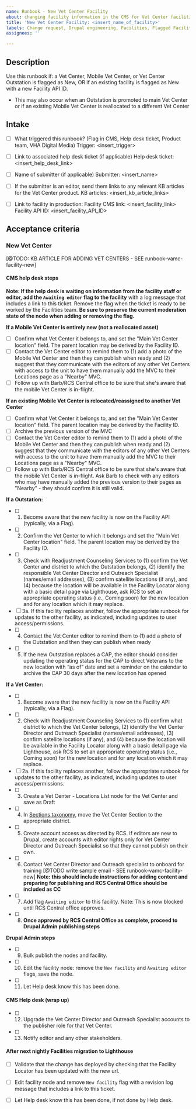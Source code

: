 ```yaml
---
name: Runbook - New Vet Center Facility
about: changing facility information in the CMS for Vet Center facilities
title: 'New Vet Center Facility: <insert_name_of_facility>'
labels: Change request, Drupal engineering, Facilities, Flagged Facilities, User support, Vet Center, sitewide
assignees: ''

---
```


## Description

Use this runbook if: a Vet Center, Mobile Vet Center, or Vet Center Outstation is flagged as New, OR if an existing facility is flagged as New with a new Facility API ID.

- This may also occur when an Outstation is promoted to main Vet Center or if an existing Mobile Vet Center is reallocated to a different Vet Center

## Intake

- [ ] What triggered this runbook? (Flag in CMS, Help desk ticket, Product team, VHA Digital Media)
Trigger: <insert_trigger>

- [ ] Link to associated help desk ticket (if applicable)
Help desk ticket: <insert_help_desk_link>

- [ ] Name of submitter (if applicable)
Submitter: <insert_name>

- [ ] If the submitter is an editor, send them links to any relevant KB articles for the Vet Center product.
KB articles: <insert_kb_article_links>

- [ ] Link to facility in production:
Facility CMS link: <insert_facility_link>
Facility API ID: <insert_facility_API_ID>

## Acceptance criteria

### New Vet Center

[@TODO: KB ARTICLE FOR ADDING VET CENTERS - SEE runbook-vamc-facility-new]

#### CMS help desk steps

**Note: If the help desk is waiting on information from the facility staff or editor, add the `Awaiting editor` flag to the facility** with a log message that includes a link to this ticket. Remove the flag when the ticket is ready to be worked by the Facilities team. **Be sure to preserve the current moderation state of the node when adding or removing the flag.**

**If a Mobile Vet Center is entirely new (not a reallocated asset)**

- [ ] Confirm what Vet Center it belongs to, and set the "Main Vet Center location" field. The parent location may be derived by the Facility ID.
- [ ] Contact the Vet Center editor to remind them to (1) add a photo of the Mobile Vet Center and then they can publish when ready and (2) suggest that they communicate with the editors of any other Vet Centers with access to the unit to have them manually add the MVC to their Locations page as a "Nearby" MVC.
- [ ] Follow up with Barb/RCS Central office to be sure that she's aware that the mobile Vet Center is in-flight.

**If an existing Mobile Vet Center is relocated/reassigned to another Vet Center**

- [ ] Confirm what Vet Center it belongs to, and set the "Main Vet Center location" field. The parent location may be derived by the Facility ID.
- [ ] Archive the previous version of the MVC
- [ ] Contact the Vet Center editor to remind them to (1) add a photo of the Mobile Vet Center and then they can publish when ready and (2) suggest that they communicate with the editors of any other Vet Centers with access to the unit to have them manually add the MVC to their Locations page as a "Nearby" MVC.
- [ ] Follow up with Barb/RCS Central office to be sure that she's aware that the mobile Vet Center is in-flight. Ask Barb to check with any editors who may have manually added the previous version to their pages as "Nearby" - they should confirm it is still valid.

**If a Outstation:**

- [ ] 1. Become aware that the new facility is now on the Facility API (typically, via a Flag).
- [ ] 2. Confirm the Vet Center to which it belongs and set the "Main Vet Center location" field. The parent location may be derived by the Facility ID.
- [ ] 3. Check with Readjustment Counseling Services to (1) confirm the Vet Center and district to which the Outstation belongs, (2) identify the responsible Vet Center Director and Outreach Specialist (names/email addresses), (3) confirm satellite locations (if any), and (4) because the location will be available in the Facility Locator along with a basic detail page via Lighthouse, ask RCS to set an appropriate operating status (i.e., Coming soon) for the new location and for any location which it may replace.
- [ ] 3a. If this facility replaces another, follow the appropriate runbook for updates to the other facility, as indicated, including updates to user access/permissions.
- [ ] 4. Contact the Vet Center editor to remind them to (1) add a photo of the Outstation and then they can publish when ready
- [ ] 5. If the new Outstation replaces a CAP, the editor should consider updating the operating status for the CAP to direct Veterans to the new location with “as of” date and set a reminder on the calendar to archive the CAP 30 days after the new location has opened

**If a Vet Center:**

- [ ] 1. Become aware that the new facility is now on the Facility API (typically, via a Flag).
- [ ] 2. Check with Readjustment Counseling Services to (1) confirm what district to which the Vet Center belongs, (2) identify the Vet Center Director and Outreach Specialist (names/email addresses), (3) confirm satellite locations (if any), and (4) because the location will be available in the Facility Locator along with a basic detail page via Lighthouse, ask RCS to set an appropriate operating status (i.e., Coming soon) for the new location and for any location which it may replace.
- [ ] 2a. If this facility replaces another, follow the appropriate runbook for updates to the other facility, as indicated, including updates to user access/permissions.
- [ ] 3. Create a Vet Center - Locations List node for the Vet Center and save as Draft
- [ ] 4. In [Sections taxonomy](https://prod.cms.va.gov/admin/structure/taxonomy/manage/administration/overview), move the Vet Center Section to the appropriate district.
- [ ] 5. Create account access as directed by RCS. If editors are new to Drupal, create accounts with editor rights only for Vet Center Director and Outreach Specialist so that they cannot publish on their own.
- [ ] 6. Contact Vet Center Director and Outreach specialist to onboard for training [@TODO write sample email - SEE runbook-vamc-facility-new] **Note: this should include instructions for adding content and preparing for publishing and RCS Central Office should be included as CC**
- [ ] 7. Add flag `Awaiting editor` to this facility. Note: This is now blocked until RCS Central office approves.
- [ ] 8. **Once approved by RCS Central Office as complete, proceed to Drupal Admin publishing steps**


**Drupal Admin steps**

- [ ] 9. Bulk publish the nodes and facility.
- [ ] 10. Edit the facility node: remove the `New facility` and `Awaiting editor` flags, save the node.
- [ ] 11. Let Help desk know this has been done.

#### CMS Help desk (wrap up)

- [ ] 12. Upgrade the Vet Center Director and Outreach Specialist accounts to the publisher role for that Vet Center.
- [ ] 13. Notify editor and any other stakeholders.

#### After next nightly Facilities migration to Lighthouse

- [ ] Validate that the change has deployed by checking that the Facility Locator has been updated with the new url.
- [ ] Edit facility node and remove `New facility` flag with a revision log message that includes a link to this ticket.
- [ ] Let Help desk know this has been done, if not done by Help desk.


